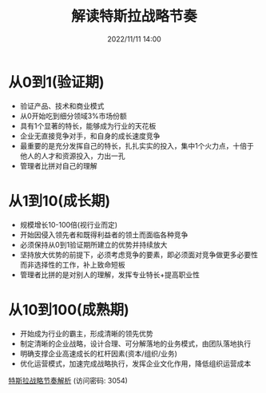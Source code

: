 ﻿---
title: 解读特斯拉战略节奏
date: 2022/11/11 14:00
tags:
- 特斯拉
updated: 1970-01-01 08:00:00
---

# 从0到1(验证期)
- 验证产品、技术和商业模式
- 从0开始吃到细分领域3%市场份额
- 具有1个显著的特长，能够成为行业的天花板
- 企业无直接竞争对手，和自身的成长速度竞争
- 最重要的是充分发挥自己的特长，扎扎实实的投入，集中1个火力点，十倍于他人的人才和资源投入，力出一孔
- 管理者比拼对自己的理解
<!-- more -->
# 从1到10(成长期)
- 规模增长10-100倍(视行业而定)
- 开始因侵入领先者和既得利益者的领土而面临各种竞争
- 必须保持从0到1验证期所建立的优势并持续放大
- 坚持放大优势的前提下，必须考虑竞争的要素，即必须面对竞争做更多必要性而非选择性的工作，补上致命短板
- 管理者比拼的是对别人的理解，发挥专业特长+提高职业性

# 从10到100(成熟期)
- 开始成为行业的霸主，形成清晰的领先优势
- 制定清晰的企业战略，设计合理、可分解落地的业务模式，由团队落地执行
- 明确支撑企业高速成长的杠杆因素(资本/组织/业务)
- 优化运营模式，加速完成战略执行，发挥企业文化作用，降低组织运营成本

[特斯拉战略节奏解析](https://url12.ctfile.com/f/3948612-722537096-0be884?p=3054)
(访问密码: 3054)
